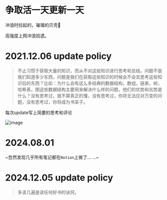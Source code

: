 # 争取活一天更新一天
冲浪时捡起的，璀璨的贝壳🐚


高强度上网冲浪拾遗。

# 2021.12.06 update policy

>不止习惯于获取大量的知识，而从不对这些知识进行思考和总结。问题不是我们知道多少东西，问题是我们在获取这些知识的时候会不会去思考这些知识后的东西？比如：为什么会有这么多经典的数据结构，数组，链表，树，哈希表，图这些数据结构主要用来解决什么样的问题，他们的优势和劣势是什么？没有思考过，就不算真正的懂，没有思考过，你将无法应对万变的问题，没有思考过，你将成为书呆子。

每次update写上简要的思考和评论



![image](https://user-images.githubusercontent.com/60883781/185076272-0eaf2eb3-ab7a-4c4d-bed5-e6ab788a20cb.png)

# 2024.08.01 

~忽然发现几乎所有笔记都在`Notion`上做了... ...~

# 2024.12.05 update policy

> 多读几遍是读任何好书的诀窍。
